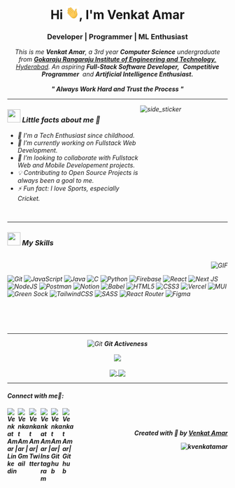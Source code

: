 <h1 align="center">Hi <img src="https://raw.githubusercontent.com/ABSphreak/ABSphreak/master/gifs/Hi.gif" width="30px" height="30px">, I'm Venkat Amar</h1>
<p align="center">
<!--   <a href="https://github.com/kvenkatamar/readme-typing-svg"><img src="https://readme-typing-svg.herokuapp.com?lines=Computer+Science+Undergraduate;Full+Stack+Web+Developer;DSA%20|%20Web%20|%20ML%20Enthusiast;Aspiring+Learner&center=true&width=500&height=50"></a> -->
    <h3 align="center"> Developer | Programmer | ML Enthusiast </h3>
</p>

<p align="center">
  <em>
    This is me <b>Venkat Amar</b>, a 3rd year <b>Computer Science</b> undergraduate from <a href="https://www.griet.ac.in/"> <b>Gokaraju Rangaraju Institute of Engineering and Technology</b>, Hyderabad</a>.
    An aspiring <b>Full-Stack Software Developer,</b>&nbsp; <b>Competitive Programmer</b>&nbsp; and <b> Artificial Intelligence Enthusiast.</b> 
  <br>
    <br>
  <b><i>" Always Work Hard and Trust the Process "</i></b>
</p>

<hr>
<img align="right" width=200px height=200px alt="side_sticker" src="https://media.giphy.com/media/TEnXkcsHrP4YedChhA/giphy.gif" />
<h3><img src="https://media.giphy.com/media/iY8CRBdQXODJSCERIr/giphy.gif" width="30px" height="30px"> Little facts about me 🧑</h3>

- 🧞 I'm a Tech Enthusiast since childhood.
- 🔭 I’m currently working on Fullstack Web Development.
- 👯 I’m looking to collaborate with Fullstack Web and Mobile Developement projects.
- 💡 Contributing to Open Source Projects is always been a goal to me.
- ⚡ Fun fact: I love Sports, especially Cricket.
<br>

<hr>

<h3><img src="https://media.giphy.com/media/iY8CRBdQXODJSCERIr/giphy.gif" width="30px" height="30px"> My Skills </h3>
  <br>
   <img align="right" alt="GIF" src="https://media.giphy.com/media/836HiJc7pgzy8iNXCn/giphy.gif" />
<br>

  ![Git](https://img.shields.io/badge/git-%23F05033.svg?style=for-the-badge&logo=git&logoColor=white)
    ![JavaScript](https://img.shields.io/badge/javascript-%23323330.svg?style=for-the-badge&logo=javascript&logoColor=%23F7DF1E)
    ![Java](https://img.shields.io/badge/java-%23ED8B00.svg?style=for-the-badge&logo=java&logoColor=white)
    ![C](https://img.shields.io/badge/c-%2300599C.svg?style=for-the-badge&logo=c&logoColor=white)
    ![Python](https://img.shields.io/badge/python-3670A0?style=for-the-badge&logo=python&logoColor=ffdd54)
    ![Firebase](https://img.shields.io/badge/firebase-%23039BE5.svg?style=for-the-badge&logo=firebase)
![React](https://img.shields.io/badge/react-%2320232a.svg?style=for-the-badge&logo=react&logoColor=%2361DAFB)
    ![Next JS](https://img.shields.io/badge/Next-black?style=for-the-badge&logo=next.js&logoColor=white)
    	![NodeJS](https://img.shields.io/badge/node.js-6DA55F?style=for-the-badge&logo=node.js&logoColor=white)
    ![Postman](https://img.shields.io/badge/Postman-FF6C37?style=for-the-badge&logo=postman&logoColor=white)
    ![Notion](https://img.shields.io/badge/Notion-%23000000.svg?style=for-the-badge&logo=notion&logoColor=white)
    ![Babel](https://img.shields.io/badge/Babel-F9DC3e?style=for-the-badge&logo=babel&logoColor=black)
    ![HTML5](https://img.shields.io/badge/html5-%23E34F26.svg?style=for-the-badge&logo=html5&logoColor=white)
    ![CSS3](https://img.shields.io/badge/css3-%231572B6.svg?style=for-the-badge&logo=css3&logoColor=white)
    ![Vercel](https://img.shields.io/badge/vercel-%23000000.svg?style=for-the-badge&logo=vercel&logoColor=white)
    ![MUI](https://img.shields.io/badge/MUI-%230081CB.svg?style=for-the-badge&logo=material-ui&logoColor=white) 
    ![Green Sock](https://img.shields.io/badge/green%20sock-88CE02?style=for-the-badge&logo=greensock&logoColor=white) 
    ![TailwindCSS](https://img.shields.io/badge/tailwindcss-%2338B2AC.svg?style=for-the-badge&logo=tailwind-css&logoColor=white) 
    ![SASS](https://img.shields.io/badge/SASS-hotpink.svg?style=for-the-badge&logo=SASS&logoColor=white) 
    ![React Router](https://img.shields.io/badge/React_Router-CA4245?style=for-the-badge&logo=react-router&logoColor=white) 
    ![Figma](https://img.shields.io/badge/figma-%23F24E1E.svg?style=for-the-badge&logo=figma&logoColor=white)
  <br><br><br><br><br>
  <hr>
  <p align="center">
 <img src="https://media.giphy.com/media/W5eoZHPpUx9sapR0eu/giphy.gif" width="30px" height="30px" alt="Git"/>&nbsp;<i><b>Git Activeness</b></i></p>
<p align="center">
  <a href="https://github.com/kvenkatamar">
    <img align="center" src="https://github-readme-streak-stats.herokuapp.com/?user=fsw-griet&theme=dark&count_private=true" />
  </a>
  <br>
  <br>
  <a href="https://github.com/kvenkatamar">
    <img align="center"  height="175px" src="https://github-readme-stats.vercel.app/api?username=kvenkatamar&show_icons=true&hide_border=true&title_color=94b4a4&amp&icon_color=FFFFFF&amp&text_color=FFFFFF&amp&bg_color=000000&count_private=true&include_all_commits=true"/>
  </a>
  <a href="https://github.com/kvenkatamar">
    <img align="center" height="175px"  src="https://github-readme-stats.vercel.app/api/top-langs/?username=kvenkatamar&text_color=FFFFFF&bg_color=000000&title_color=94b4a4&langs_count=15&layout=compact&hide_border=true" />
  </a>
</p>
</details>

<hr>

<h4> Connect with me🤝: <h4>
  </hr>
  <a href="https://www.linkedin.com/in/kvenkatamar/">
   <img align="left" alt=" Venkat Amar | Linkedin" width="24px" src="https://www.vectorlogo.zone/logos/linkedin/linkedin-icon.svg" />
  </a>
  <a href="mailto:kvenkatamar123@gmail.com">
    <img align="left" alt="Venkat Amar | Gmail" width="26px" src="https://www.vectorlogo.zone/logos/gmail/gmail-icon.svg" />
  </a>
  <a href="https://twitter.com/kvenkatamar">
    <img align="left" alt="Venkat Amar| Twitter" width="26px" src="https://www.vectorlogo.zone/logos/twitter/twitter-official.svg" />
  </a>
  <a href="https://www.instagram.com/iamvenkatamar/">
    <img align="left" alt="Venkat Amar | Instagram" width="24px" src="https://www.vectorlogo.zone/logos/instagram/instagram-icon.svg" />
  </a>
   <a href="https://www.facebook.com/profile.php?id=100003874786181">
    <img align="left" alt="Venkat Amar| Github" width="26px" src="https://www.vectorlogo.zone/logos/facebook/facebook-tile.svg" />
  </a>
   <a href="https://github.com/kvenkatamar">
    <img align="left" alt="Venkat Amar| Github" width="26px" src="https://www.vectorlogo.zone/logos/github/github-tile.svg" />
  </a>
  <br>
  <br>
  
<p align="right" > Created with 🖤 by <a href="https://github.com/kvenkatamar">Venkat Amar</a></p>
<p align="right" > <img src="https://komarev.com/ghpvc/?username=kvenkatamar&label=Profile%20views&color=0e75b6&style=flat" alt="kvenkatamar" /> </p>
